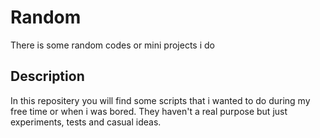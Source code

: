 # Random
There is some random codes or mini projects i do

## Description
In this repositery you will find some scripts that i wanted to do during my free time or when i was bored. They haven't a real purpose but just experiments, tests and casual ideas.
